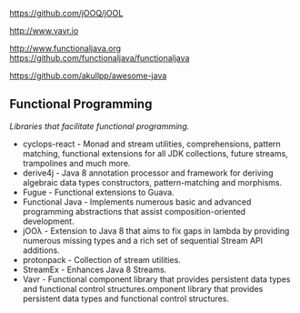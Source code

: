 https://github.com/jOOQ/jOOL

http://www.vavr.io

http://www.functionaljava.org
https://github.com/functionaljava/functionaljava

https://github.com/akullpp/awesome-java

## Functional Programming
*Libraries that facilitate functional programming.*
   
*   cyclops-react - Monad and stream utilities, comprehensions, pattern matching, functional extensions for all JDK collections, future streams, trampolines and much more.
*   derive4j - Java 8 annotation processor and framework for deriving algebraic data types constructors, pattern-matching and morphisms.
*   Fugue - Functional extensions to Guava.
*   Functional Java - Implements numerous basic and advanced programming abstractions that assist composition-oriented development.
*   jOOλ - Extension to Java 8 that aims to fix gaps in lambda by providing numerous missing types and a rich set of sequential Stream API additions.
*   protonpack - Collection of stream utilities.
*   StreamEx - Enhances Java 8 Streams.
*   Vavr - Functional component library that provides persistent data types and functional control structures.omponent library that provides persistent data types and functional control structures.

